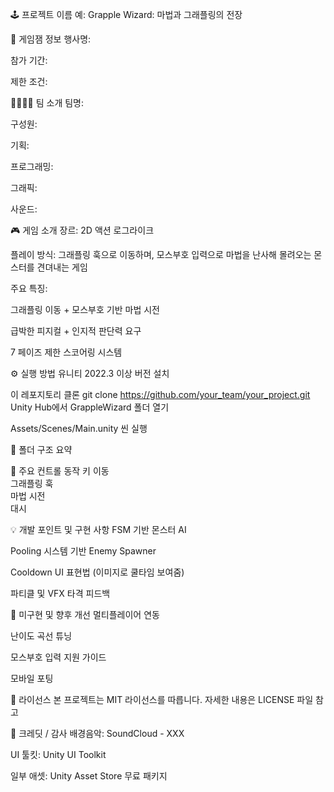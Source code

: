 🕹️ 프로젝트 이름
예: Grapple Wizard: 마법과 그래플링의 전장

📅 게임잼 정보
행사명:

참가 기간:

제한 조건:

👨‍👩‍👧‍👦 팀 소개
팀명: 

구성원:

기획: 

프로그래밍: 

그래픽: 

사운드: 

🎮 게임 소개
장르: 2D 액션 로그라이크

플레이 방식:
그래플링 훅으로 이동하며, 모스부호 입력으로 마법을 난사해 몰려오는 몬스터를 견뎌내는 게임

주요 특징:

그래플링 이동 + 모스부호 기반 마법 시전

급박한 피지컬 + 인지적 판단력 요구

7 페이즈 제한 스코어링 시스템

⚙️ 실행 방법
유니티 2022.3 이상 버전 설치

이 레포지토리 클론
git clone https://github.com/your_team/your_project.git
Unity Hub에서 GrappleWizard 폴더 열기

Assets/Scenes/Main.unity 씬 실행

📁 폴더 구조 요약

🧪 주요 컨트롤
동작	키
이동	
그래플링 훅	
마법 시전	
대시	

💡 개발 포인트 및 구현 사항
FSM 기반 몬스터 AI

Pooling 시스템 기반 Enemy Spawner

Cooldown UI 표현법 (이미지로 쿨타임 보여줌)

파티클 및 VFX 타격 피드백

🧊 미구현 및 향후 개선
멀티플레이어 연동

난이도 곡선 튜닝

모스부호 입력 지원 가이드

모바일 포팅

📝 라이선스
본 프로젝트는 MIT 라이선스를 따릅니다. 자세한 내용은 LICENSE 파일 참고

🙏 크레딧 / 감사
배경음악: SoundCloud - XXX

UI 툴킷: Unity UI Toolkit

일부 애셋: Unity Asset Store 무료 패키지
